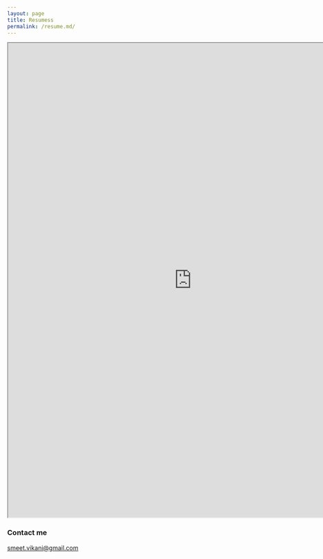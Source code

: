 ```yaml
---
layout: page
title: Resumess
permalink: /resume.md/
---
```


<iframe src="https://resume.creddle.io/embed/ewgwecvvbih" width="850" height="1100" seamless></iframe> 


### Contact me

[smeet.vikani@gmail.com](mailto:smeet.vikani@gmail.com)

